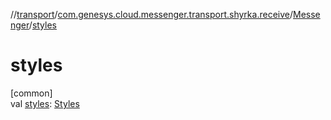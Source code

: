 //[transport](../../../index.md)/[com.genesys.cloud.messenger.transport.shyrka.receive](../index.md)/[Messenger](index.md)/[styles](styles.md)

# styles

[common]\
val [styles](styles.md): [Styles](../-styles/index.md)
